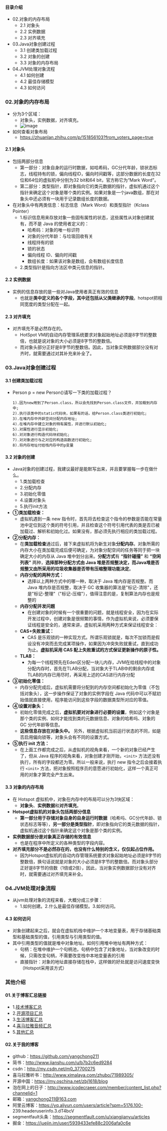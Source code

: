 #### 目录介绍

- 02.对象的内存布局
    - 2.1 对象头
    - 2.2 实例数据
    - 2.3 对齐填充
- 03.Java对象创建过程
    - 3.1 创建类加载过程
    - 3.2 对象的创建
    - 3.3 对象的内存布局
- 04.JVM处理对象流程
    - 4.1 如何创建
    - 4.2 最佳存储模型
    - 4.3 如何访问





### 02.对象的内存布局
- 分为3个区域：
    - 对象头，实例数据，对齐填充。
    - ![image](https://img-blog.csdnimg.cn/7792d258e5ea4ce6af27dfb1af02c05c.png)
- 如何查看对象布局
    - https://zhuanlan.zhihu.com/p/151856103?from_voters_page=true



#### 2.1 对象头
- 包括两部分信息
    - 第一部分：对象自身的运行时数据，如哈希码，GC分代年龄，锁状态标志，线程持有的锁，偏向线程ID，偏向时间戳等，这部分数据的长度在32位和64位的虚拟机中分别为32 bit和64 bit，官方称它为“Mark Word”。
    - 第二部分：类型指针，即对象指向它的类元数据的指针，虚拟机通过这个指针来确定这个对象是哪个类的实例。如果对象是一个java数组，那在对象头中还必须有一块用于记录数组长度的数据。
- 在对象头中有两类信息：标志信息（Mark Word）和类型指针（Kclass Pointer）
    - 1.标识信息用来存放对象一些固有属性的状态，这些属性从对象创建就有，而不是 Java 的使用者定义的：
        * 哈希码：对象的唯一标识符
        * 对象的分代年龄：与垃圾回收有关
        * 线程持有的锁
        * 锁的状态
        * 偏向线程 ID、偏向时间戳
        * 数组长度：如果该对象是数组，会有数组长度信息
    - 2.类型指针是指向方法区中类元信息的指针。


#### 2.2 实例数据
- 实例的信息存放的是一些对Java使用者真正有效的信息
    - 也就是**类中定义的各个字段，其中还包括从父类继承的字段**。hotspot把相同宽度的类型分配在一起。


#### 2.3 对齐填充
- 对齐填充不是必然存在的。
    - HotSpot VM的自动内存管理系统要求对象起始地址必须是8字节的整数倍，也就是说对象的大小必须是8字节的整数倍。
    - 而对象头部分正好是8字节的整数倍。因此，当对象实例数据部分没有对齐时，就需要通过对其补充来补全了。




### 03.Java对象创建过程
#### 3.1 创建类加载过程
- Person p = new Person()请写一下类的加载过程？
    ```
    1).因为new用到了Person.class，所以会先找到Person.class文件，并加载到内存中;
    2).执行该类中的static代码块，如果有的话，给Person.class类进行初始化;
    3).在堆内存中开辟空间分配内存地址;
    4).在堆内存中建立对象的特有属性，并进行默认初始化;
    5).对属性进行显示初始化;
    6).对对象进行构造代码块初始化;
    7).对对象进行与之对应的构造函数进行初始化;
    8).将内存地址付给栈内存中的p变量
    ```


#### 3.2 对象的创建
- Java对象的创建过程，我建议最好是能默写出来，并且要掌握每一步在做什么。
    - 1.类加载检查
    - 2.分配内存
    - 3.初始化零值
    - 4.设置对象头
    - 5.执行init方法
- **①类加载检查：** 
    - 虚拟机遇到一条 new 指令时，首先将去检查这个指令的参数是否能在常量池中定位到这个类的符号引用，并且检查这个符号引用代表的类是否已被加载过、解析和初始化过。如果没有，那必须先执行相应的类加载过程。
- **②分配内存：** 
    - 在**类加载检查**通过后，接下来虚拟机将为新生对象**分配内存**。对象所需的内存大小在类加载完成后便可确定，为对象分配空间的任务等同于把一块确定大小的内存从 Java 堆中划分出来。**分配方式**有 **“指针碰撞”** 和 **“空闲列表”** 两种，**选择那种分配方式由 Java 堆是否规整决定，而Java堆是否规整又由所采用的垃圾收集器是否带有压缩整理功能决定**。
    - **内存分配的两种方式：**
        - 选择以上两种方式中的哪一种，取决于 Java 堆内存是否规整。而 Java 堆内存是否规整，取决于 GC 收集器的算法是"标记-清除"，还是"标记-整理"（"标记-压缩"），值得注意的是，复制算法内存也是规整的
    - **内存分配并发问题**
        - 在创建对象的时候有一个很重要的问题，就是线程安全，因为在实际开发过程中，创建对象是很频繁的事情，作为虚拟机来说，必须要保证线程是安全的，通常来讲，虚拟机采用两种方式来保证线程安全：
    - **CAS+失败重试：**
        - CAS 是乐观锁的一种实现方式。所谓乐观锁就是，每次不加锁而是假设没有冲突而去完成某项操作，如果因为冲突失败就重试，直到成功为止。**虚拟机采用 CAS 配上失败重试的方式保证更新操作的原子性。**
    - **TLAB：**
        - 为每一个线程预先在Eden区分配一块儿内存，JVM在给线程中的对象分配内存时，首先在TLAB分配，当对象大于TLAB中的剩余内存或TLAB的内存已用尽时，再采用上述的CAS进行内存分配
- **③初始化零值：** 
    - 内存分配完成后，虚拟机需要将分配到的内存空间都初始化为零值（不包括对象头），这一步操作保证了对象的实例字段在 Java 代码中可以不赋初始值就直接使用，程序能访问到这些字段的数据类型所对应的零值。
- **④设置对象头：**   
    - 初始化零值完成之后，**虚拟机要对对象进行必要的设置**，例如这个对象是那个类的实例、如何才能找到类的元数据信息、对象的哈希吗、对象的 GC 分代年龄等信息。
    - **这些信息存放在对象头中。** 另外，根据虚拟机当前运行状态的不同，如是否启用偏向锁等，对象头会有不同的设置方式。
- **⑤执行 init 方法：**
    - 在上面工作都完成之后，从虚拟机的视角来看，一个新的对象已经产生了，但从 Java 程序的视角来看，对象创建才刚开始，`<init>` 方法还没有执行，所有的字段都还为零。所以一般来说，执行 new 指令之后会接着执行 `<init>` 方法，把对象按照程序员的意愿进行初始化，这样一个真正可用的对象才算完全产生出来。



#### 3.3 对象的内存布局
- 在 Hotspot 虚拟机中，对象在内存中的布局可以分为3快区域：
    - **对象头**、**实例数据**和**对齐填充**。
- **Hotspot虚拟机的对象头包括两部分信息**
    - **第一部分用于存储对象自身的自身运行时数据**（哈希吗、GC分代年龄、锁状态标志等等），**另一部分是类型指针**，即对象指向它的类元数据的指针，虚拟机通过这个指针来确定这个对象是那个类的实例。
- **实例数据部分是对象真正存储的有效信息**
    - 也是在程序中所定义的各种类型的字段内容。
- **对齐填充部分不是必然存在的，也没有什么特别的含义，仅仅起占位作用。**
    - 因为Hotspot虚拟机的自动内存管理系统要求对象起始地址必须是8字节的整数倍，换句话说就是对象的大小必须是8字节的整数倍。而对象头部分正好是8字节的倍数（1倍或2倍），因此，当对象实例数据部分没有对齐时，就需要通过对齐填充来补全。



### 04.JVM处理对象流程
- 从jvm处理对象的流程来看，大概分成三步骤：
    - 1.如何创建。2.什么是最佳存储模型。3.如何访问。


#### 4.3 如何访问
- 对象创建起来之后，就会在虚拟机栈中维护一个本地变量表，用于存储基础类型和基础类型的值，引用类型与引用类型的值。
- 其中引用类型的值就是堆中对象地址。如何引用堆中地址有两种方式：
    * 句柄：在堆中维护一个句柄池，句柄中包含了对象地址，当对象改变的时候，只需改变句柄，不需要改变栈中本地变量表的引用
    * 直接指针：对象的地址直接存储在栈中，这样做的好处就是访问速度变快（Hotspot采用该方式）





### 其他介绍
#### 01.关于博客汇总链接
- 1.[技术博客汇总](https://www.jianshu.com/p/614cb839182c)
- 2.[开源项目汇总](https://blog.csdn.net/m0_37700275/article/details/80863574)
- 3.[生活博客汇总](https://blog.csdn.net/m0_37700275/article/details/79832978)
- 4.[喜马拉雅音频汇总](https://www.jianshu.com/p/f665de16d1eb)
- 5.[其他汇总](https://www.jianshu.com/p/53017c3fc75d)



#### 02.关于我的博客
- github：https://github.com/yangchong211
- 简书：http://www.jianshu.com/u/b7b2c6ed9284
- csdn：http://my.csdn.net/m0_37700275
- 喜马拉雅听书：http://www.ximalaya.com/zhubo/71989305/
- 开源中国：https://my.oschina.net/zbj1618/blog
- 泡在网上的日子：http://www.jcodecraeer.com/member/content_list.php?channelid=1
- 邮箱：yangchong211@163.com
- 阿里云博客：https://yq.aliyun.com/users/article?spm=5176.100- 239.headeruserinfo.3.dT4bcV
- segmentfault头条：https://segmentfault.com/u/xiangjianyu/articles
- 掘金：https://juejin.im/user/5939433efe88c2006afa0c6e





